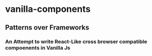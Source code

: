 # vanilla-components

## Patterns over Frameworks

### An Attempt to write React-Like cross browser compatible compoenents in Vanilla Js

